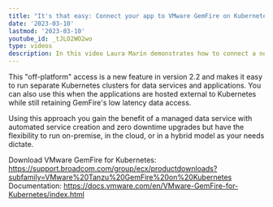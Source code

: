```yaml
---
title: "It's that easy: Connect your app to VMware GemFire on Kubernetes"
date: '2023-03-10'
lastmod: '2023-03-10'
youtube_id: _tJLO2WO2wo
type: videos
description: In this video Laura Marín demonstrates how to connect a non-Kubernetes application to a VMware GemFire cluster running in Kubernetes.
---
```


This "off-platform" access is a new feature in version 2.2 and makes it easy to run separate Kubernetes clusters for data services and applications. You can also use this when the applications are hosted external to Kubernetes while still retaining GemFire's low latency data access.

Using this approach you gain the benefit of a managed data service with automated service creation and zero downtime upgrades but have the flexibility to run on-premise, in the cloud, or in a hybrid model as your needs dictate.

Download VMware GemFire for Kubernetes: https://support.broadcom.com/group/ecx/productdownloads?subfamily=VMware%20Tanzu%20GemFire%20on%20Kubernetes
Documentation: https://docs.vmware.com/en/VMware-GemFire-for-Kubernetes/index.html